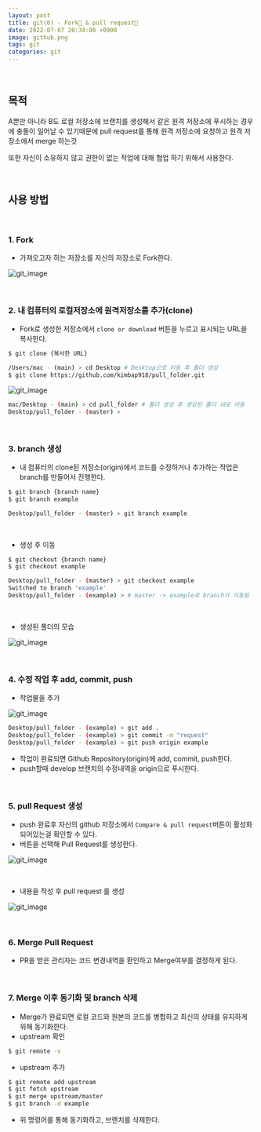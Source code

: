 ```yaml
---
layout: post
title: git(6) - Fork🍴 & pull request🙏
date: 2022-07-07 20:34:00 +0900
image: github.png
tags: git
categories: git
---
```


<br>

## 목적

A뿐만 아니라 B도 로컬 저장소에 브랜치를 생성해서 같은 원격 저장소에 푸시하는 경우에 충돌이 일어날 수 있기때문에 pull request를 통해 원격 저장소에 요청하고 원격 저장소에서 merge 하는것

또한 자신이 소유하지 않고 권한이 없는 작업에 대해 협업 하기 위해서 사용한다.

<br>

## 사용 방법

<br>

### 1. Fork

- 가져오고자 하는 저장소를 자신의 저장소로 Fork한다.

![git_image]({{site.baseurl}}/images/git9.png) 

<br>

### 2. 내 컴퓨터의 로컬저장소에 원격저장소를 추가(clone)

- Fork로 생성한 저장소에서 `clone or download` 버튼을 누르고 표시되는 URL을 복사한다. 

```bash
$ git clone {복사한 URL}

/Users/mac - (main) > cd Desktop # Desktop으로 이동 후 폴더 생성
$ git clone https://github.com/kimbap918/pull_folder.git
```

![git_image]({{site.baseurl}}/images/git10.png) 

``` bash
mac/Desktop - (main) > cd pull_folder # 폴더 생성 후 생성된 폴더 내로 이동
Desktop/pull_folder - (master) > 
```

<br>

### 3. branch 생성

* 내 컴퓨터의 clone된  저장소(origin)에서 코드를 수정하거나 추가하는 작업은 branch를 만들어서 진행한다.

```bash
$ git branch {branch name}
$ git branch example

Desktop/pull_folder - (master) > git branch example
```

<br>

* 생성 후 이동

```bash
$ git checkout {branch name}
$ git checkout example

Desktop/pull_folder - (master) > git checkout example
Switched to branch 'example'
Desktop/pull_folder - (example) > # master -> example로 branch가 이동됨
```

<br>

* 생성된 폴더의 모습

![git_image]({{site.baseurl}}/images/git14.png) 

<br>

### 4. 수정 작업 후 add, commit, push

* 작업물을 추가

![git_image]({{site.baseurl}}/images/git11.png) 

``` bash
Desktop/pull_folder - (example) > git add .
Desktop/pull_folder - (example) > git commit -m "request"
Desktop/pull_folder - (example) > git push origin example
```

* 작업이 완료되면 Github Repository(origin)에 add, commit, push한다.
* push할때 develop 브랜치의 수정내역을 origin으로 푸시한다.

<br>

### 5. pull Request 생성

- push 완료후 자신의 github 저장소에서 `Compare & pull request`버튼이 활성화 되어있는걸 확인할 수 있다.
- 버튼을 선택해 Pull Request를 생성한다.

![git_image]({{site.baseurl}}/images/git12.png) 

<br>

* 내용을 작성 후 pull request 를 생성

![git_image]({{site.baseurl}}/images/git13.png) 

<br>

### 6. Merge Pull Request

- PR을 받은 관리자는 코드 변경내역을 환인하고 Merge여부를 결정하게 된다.

<br>

### 7. Merge 이후 동기화 및 branch 삭제

- Merge가 완료되면 로컬 코드와 원본의 코드를 병합하고 최신의 상태를 유지하게 위해 동기화한다.
- upstream 확인

```bash
$ git remote -v  
```

- upstream 추가

```bash
$ git remote add upstream
$ git fetch upstream
$ git merge upstream/master
$ git branch -d example
```

- 위 명령어를 통해 동기화하고, 브랜치를 삭제한다.
